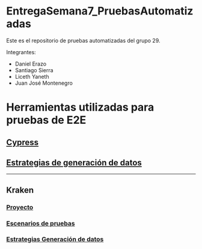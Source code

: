 # EntregaSemana7_PruebasAutomatizadas

Este es el repositorio de pruebas automatizadas del grupo 29.

Integrantes:
- Daniel Erazo
- Santiago Sierra
- Liceth Yaneth
- Juan José Montenegro

# Herramientas utilizadas para pruebas de E2E
## [Cypress](/Cypress_tests)
## [Estrategias de generación de datos](https://github.com/JJMontenegroP/EntregaSemana7_PruebasAutomatizadas/wiki/3.-Estrategias-de-generaci%C3%B3n-de-data-para-pruebas-en-Cypress)

*** 

## Kraken
### [Proyecto](/Kraken_tests)
### [Escenarios de pruebas](https://github.com/JJMontenegroP/EntregaSemana7_PruebasAutomatizadas/wiki/2.2.-Escenarios-de-pruebas-con-Kraken)
### [Estrategias Generación de datos](https://github.com/JJMontenegroP/EntregaSemana7_PruebasAutomatizadas/wiki/2.3-Estrategias-generaci%C3%B3n-de-datos-Kraken)

